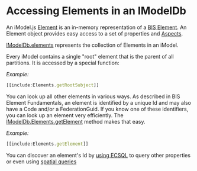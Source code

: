 # Accessing Elements in an IModelDb

An iModel.js [Element]($backend) is an in-memory representation of a [BIS Element](../../bis/intro/element-fundamentals.md). An Element object provides easy access to a set of properties and [Aspects](../Glossary.md#elementaspect).

[IModelDb.elements]($backend) represents the collection of Elements in an iModel.

Every iModel contains a single "root" element that is the parent of all partitions. It is accessed by a special function:

*Example:*

``` ts
[[include:Elements.getRootSubject]]
```

You can look up all other elements in various ways. As described in BIS Element Fundamentals, an element is identified by a unique Id and may also have a Code and/or a FederationGuid. If you know one of these identifiers, you can look up an element very efficiently. The [IModelDb.Elements.getElement]($backend) method makes that easy.

*Example:*

``` ts
[[include:Elements.getElement]]
```

You can discover an element's Id by [using ECSQL](./ExecutingECSQL.md) to query other properties or even using [spatial queries](../SpatialQueries.md)
